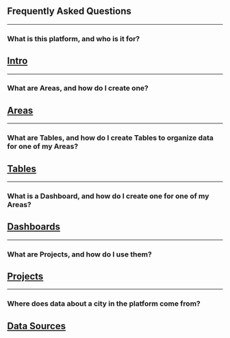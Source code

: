 
## **Frequently Asked Questions** 
______
### What is this platform, and who is it for?

## [**Intro**](https://www.citiesense.com/docs/pages/01-Intro.md "Intro")
______
### What are Areas, and how do I create one?

## [**Areas**](https://www.citiesense.com/docs/pages/02-Areas.md "Areas")
______
### What are Tables, and how do I create Tables to organize data for one of my Areas?

## [**Tables**](https://www.citiesense.com/docs/pages/03-Tables.md "Tables")
______
### What is a Dashboard, and how do I create one for one of my Areas?

## [**Dashboards**](https://www.citiesense.com/docs/pages/04-Dashboards.md "Dashboards")
______
### What are Projects, and how do I use them? 

## [**Projects**](https://www.citiesense.com/docs/pages/05-Projects.md "Projects")
______
### Where does data about a city in the platform come from? 

## [**Data Sources**](https://www.citiesense.com/docs/pages/06-Sources.md "Citiesense Data Sources")


